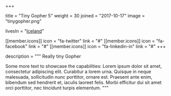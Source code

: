 +++

  title = "Tiny Gopher 5"
  weight = 30
  joined = "2017-10-17"
  image = "tinygopher.png"

  livesIn = "[Iceland](https://www.google.com/maps/place/Iceland/)"


  [[member.icons]]
    icon = "fa-twitter"
    link = "#"
  [[member.icons]]
    icon = "fa-facebook"
    link = "#"
  [[member.icons]]
    icon = "fa-linkedin-in"
    link = "#"
+++

description = """
Really tiny Gopher

Some more text to showcase the capabilities:
Lorem ipsum dolor sit amet, consectetur adipiscing elit.
Curabitur a lorem urna.
Quisque in neque malesuada, sollicitudin nunc porttitor, ornare est.
Praesent ante enim, bibendum sed hendrerit et, iaculis laoreet felis.
Morbi efficitur dui sit amet orci porttitor, nec tincidunt turpis elementum.
"""